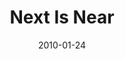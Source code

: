 ---
layout: message
category: message
series: "Next"
title: "Next Is Near"
date: 2010-01-24
audio-description: "Brian Tome talks about how God uses our emotions to move us in the right direction."
audio: "http://s3.amazonaws.com/crossroadsaudiomessages/Next4.mp3"
audio-title: "Next Is Near"
audio-duration: "36:29"
program-description: ""
program: "http://www.crossroads.net/players/media/hq/01_23-24_10Program.pdf"
program-title: "Next Is Near (Program)"
video-description: "Brian Tome talks about how God uses our feelings to move us forward."
video-title: "Next Is Near "
video: "https://s3.amazonaws.com/crossroadsvideomessages/Next4.mp4"
video-poster: "https://www.crossroads.net/uploadedfiles/Next4-still.jpg"
---
